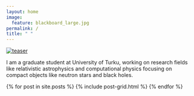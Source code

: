 ```yaml
---
layout: home
image:
  feature: blackboard_large.jpg
permalink: /
title: " "
---
```


<div class="tiles">

<div class="tile">
  <a href="{{ site.url }}/about/" title="About me"><img src="{{site.url}}/images/jnattila_small.jpg" alt="teaser" itemprop="image"></a>
  <p class="post-excerpt">I am a graduate student at University of Turku, working on research fields like relativistic astrophysics and computational physics focusing on compact objects like neutron stars and black holes.</p>
</div><!-- /.tile -->

{% for post in site.posts %}
	{% include post-grid.html %}
{% endfor %}
</div><!-- /.tiles -->